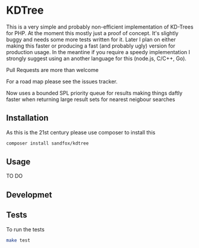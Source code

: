 # KDTree


This is a very simple and probably non-efficient implementation of KD-Trees for PHP. At the moment this mostly just a proof of concept.
It's slightly buggy and needs some more tests written for it. Later I plan on either making this faster or producing a fast (and probably ugly) version for production usage. In the meantine if you require a speedy implementation I strongly suggest using an another language for this (node.js, C/C++, Go).

Pull Requests are more than welcome

For a road map please see the issues tracker.

Now uses a bounded SPL priority queue for results making things daftly faster when returning large result sets for nearest neigbour searches

## Installation


As this is the 21st century please use composer to install this
```bash
composer install sandfox/kdtree
```

## Usage

TO DO

## Developmet

## Tests

To run the tests

```bash
make test
```

